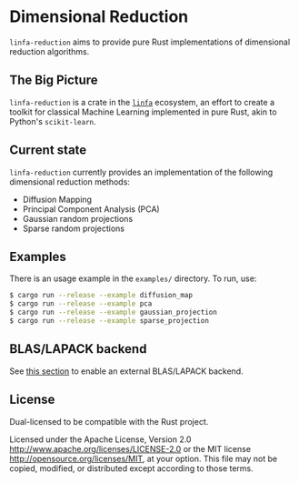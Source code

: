 # Dimensional Reduction

`linfa-reduction` aims to provide pure Rust implementations of dimensional reduction algorithms. 

## The Big Picture

`linfa-reduction` is a crate in the [`linfa`](https://crates.io/crates/linfa) ecosystem, an effort to create a toolkit for classical Machine Learning implemented in pure Rust, akin to Python's `scikit-learn`.

## Current state

`linfa-reduction` currently provides an implementation of the following dimensional reduction methods: 
- Diffusion Mapping
- Principal Component Analysis (PCA)
- Gaussian random projections
- Sparse random projections

## Examples

There is an usage example in the `examples/` directory. To run, use:

```bash
$ cargo run --release --example diffusion_map
$ cargo run --release --example pca
$ cargo run --release --example gaussian_projection
$ cargo run --release --example sparse_projection
```

## BLAS/LAPACK backend

See [this section](../../README.md#blaslapack-backend) to enable an external BLAS/LAPACK backend.

## License
Dual-licensed to be compatible with the Rust project.

Licensed under the Apache License, Version 2.0 <http://www.apache.org/licenses/LICENSE-2.0> or the MIT license <http://opensource.org/licenses/MIT>, at your option. This file may not be copied, modified, or distributed except according to those terms.

